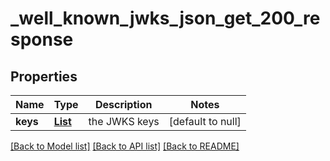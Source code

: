 # _well_known_jwks_json_get_200_response
## Properties

| Name | Type | Description | Notes |
|------------ | ------------- | ------------- | -------------|
| **keys** | [**List**](map.md) | the JWKS keys | [default to null] |

[[Back to Model list]](../README.md#documentation-for-models) [[Back to API list]](../README.md#documentation-for-api-endpoints) [[Back to README]](../README.md)

